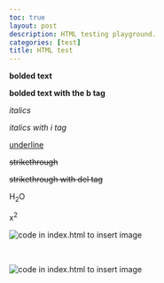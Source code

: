 ```yaml
---
toc: true
layout: post
description: HTML testing playground.
categories: [test]
title: HTML test
---
```


<strong> bolded text </strong>

<b> bolded text with the b tag </b>

<em>italics</em>

<i>italics with i tag</i>

<u>underline</u>

<s>strikethrough</s>

<del>strikethrough with del tag</del>

H<sub>2</sub>O

x<sup>2</sup>

![]({{site.baseurl}}/images/index_html_code.png "code in index.html to insert image")

<br>

![](CSP-fastpages/images/index_html_code.png "code in index.html to insert image")